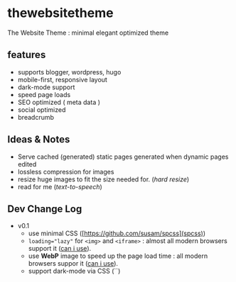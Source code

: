 # thewebsitetheme
The Website Theme : minimal elegant optimized theme

## features
- supports blogger, wordpress, hugo
- mobile-first, responsive layout
- dark-mode support
- speed page loads
- SEO optimized ( meta data )
- social optimized
- breadcrumb

## Ideas & Notes
- Serve cached (generated) static pages generated when dynamic pages edited
- lossless compression for images
- resize huge images to fit the size needed for. (_hard resize_)
- read for me (_text-to-speech_)

## Dev Change Log
- v0.1
  - use minimal CSS ([https://github.com/susam/spcss](spcss))
  - `loading="lazy"` for `<img>` and `<iframe>` : almost all modern browsers support it ([can i use](https://caniuse.com/#feat=loading-lazy-attr)).
  - use **WebP** image to speed up the page load time : all modern browsers suppor it ([can i use](https://caniuse.com/#feat=webp)).
  - support dark-mode via CSS (``)

